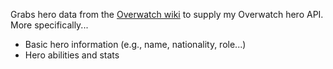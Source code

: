 Grabs hero data from the [Overwatch wiki](https://overwatch.gamepedia.com/) to supply my Overwatch hero API. More specifically...

- Basic hero information (e.g., name, nationality, role...)
- Hero abilities and stats